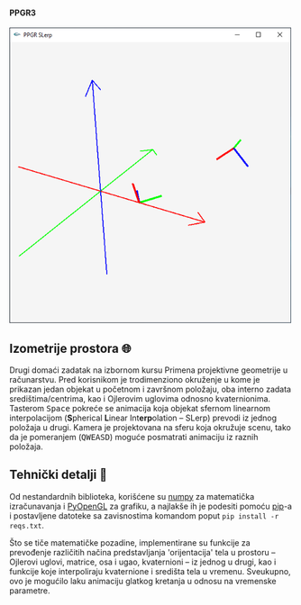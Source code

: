 #### PPGR3
<img width="500" src="https://raw.githubusercontent.com/matfija/Projektivna-geometrija/master/Izometrije-prostora/SLerp.gif">

## Izometrije prostora :globe_with_meridians:
Drugi domaći zadatak na izbornom kursu Primena projektivne geometrije u računarstvu. Pred korisnikom je trodimenziono okruženje u kome je prikazan jedan objekat u početnom i završnom položaju, oba interno zadata središtima/centrima, kao i Ojlerovim uglovima odnosno kvaternionima. Tasterom <kbd>Space</kbd> pokreće se animacija koja objekat sfernom linearnom interpolacijom (**S**pherical **L**inear Int**erp**olation – SLerp) prevodi iz jednog položaja u drugi. Kamera je projektovana na sferu koja okružuje scenu, tako da je pomeranjem (<kbd>Q</kbd><kbd>W</kbd><kbd>E</kbd><kbd>A</kbd><kbd>S</kbd><kbd>D</kbd>) moguće posmatrati animaciju iz raznih položaja.

## Tehnički detalji :robot:
Od nestandardnih biblioteka, korišćene su [numpy](https://numpy.org/) za matematička izračunavanja i [PyOpenGL](http://pyopengl.sourceforge.net/) za grafiku, a najlakše ih je podesiti pomoću [pip](https://pip.pypa.io/en/stable/)-a i postavljene datoteke sa zavisnostima komandom poput `pip install -r reqs.txt`.

Što se tiče matematičke pozadine, implementirane su funkcije za prevođenje različitih načina predstavljanja 'orijentacija' tela u prostoru – Ojlerovi uglovi, matrice, osa i ugao, kvaternioni – iz jednog u drugi, kao i funkcije koje interpoliraju kvaternione i središta tela u vremenu. Sveukupno, ovo je mogućilo laku animaciju glatkog kretanja u odnosu na vremenske parametre.
